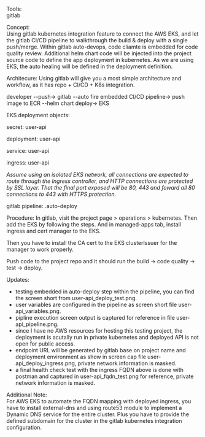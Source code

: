 Tools:  
  gitlab  


Concept:  
  Using gitlab kubernetes integration feature to connect the AWS EKS, and let the gitlab CI/CD pipeline to walkthrough the build & deploy with a single push/merge. Within gitlab auto-devops, code cliamte is embedded for code quality review. Additional helm chart code will be injected into the project source code to define the app deployment in kubernetes. As we are using EKS, the auto healing will be defined in the deployment definition.


Architecure:
  Using gitlab will give you a most simple architecture and workflow, as it has repo + CI/CD + K8s integration.

  developer --push-> gitlab --auto fire embedded CI/CD pipeline-> push image to ECR --helm chart deploy-> EKS

  EKS deployment objects:

  secret: user-api
  
  deployment: user-api

  service: user-api

  ingress: user-api

  *Assume using an isolated EKS network, all connections are expected to route through the Ingress controller, and HTTP connections are protected by SSL layer. That the final port exposed will be 80, 443 and foward all 80 connections to 443 with HTTPS protection.*


gitlab pipeline:
  .auto-deploy


Procedure:
  In gitlab, visit the project page > operations > kubernetes. Then add the EKS by following the steps. And in managed-apps tab, install ingress and cert manager to the EKS.

  Then you have to install the CA cert to the EKS clusterIssuer for the manager to work properly.

  Push code to the project repo and it should run the build -> code quality -> test -> deploy.  


Updates:  
  
 - testing embedded in auto-deploy step within the pipeline, you can find the screen short from user-api_deploy_test.png.  
 - user variables are configured in the pipeline as screen short file user-api_variables.png.  
 - pipline execution screen output is captured for reference in file user-api_pipeline.png.  
 - since I have no AWS resources for hosting this testing project, the deployment is acutally run in private kubernetes and deployed API is not open for public access.  
 - endpoint URL will be generated by gitlab base on project name and deployment environment as show in screen cap file user-api_deploy_ingress.png, private network information is masked.  
 - a final health check test with the ingress FQDN above is done with postman and captured in user-api_fqdn_test.png for reference, private network information is masked.  


Additional Note:  
  For AWS EKS to automate the FQDN mapping with deployed ingress, you have to install external-dns and using route53 module to implement a Dynamic DNS service for the entire cluster. Plus you have to provide the defined subdomain for the cluster in the gitlab kubernetes integration configuration.    
